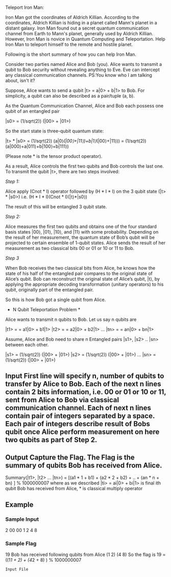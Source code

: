 Teleport Iron Man:

Iron Man got the coordinates of Aldrich Killian. According to the coordinates, Aldrich Killian is hiding in a planet called Mann's planet in a distant galaxy. Iron Man found out a secret quantum communication channel from Earth to Mann's planet, generally used by Aldrich Killian. However, Iron Man is novice in Quantum Computing and Teleportation. Help Iron Man to teleport himself to the remote and hostile planet.

Following is the short summary of how you can help Iron Man.

Consider two parties named Alice and Bob (you). Alice wants to transmit a qubit to Bob security without revealing anything to Eve. Eve can intercept any classical communication channels. PS:You know who I am talking about, isn't it?

Suppose, Alice wants to send a qubit |t> = a|0> + b|1> to Bob. For simplicity, a qubit can also be described as a pair/tuple (a, b).

As the Quantum Communication Channel, Alice and Bob each possess one qubit of an entangled pair

|s0> = (1/sqrt(2)) (|00> + |01>)

So the start state is three-qubit quantum state:

|t> * |s0> = (1/sqrt(2)) (a|0⟩*(|00⟩+|11⟩)+b|1⟩*(|00⟩+|11⟩))
= (1/sqrt(2)) (a|000⟩+a|011⟩+b|100⟩+b|111⟩)

(Please note * is the tensor product operator).

As a result, Alice controls the first two qubits and Bob controls the last one.
To transmit the qubit |t>, there are two steps involved:

*Step 1:*

Alice apply (Cnot * I) operator followed by (H * I * I) on the 3 qubit state (|t> * |s0>) i.e.
(H * I * I)(Cnot * I)(|t⟩*|s0⟩)

The result of this will be entangled 3 qubit state.

*Step 2:*

Alice measures the first two qubits and obtains one of the four standard basis states |00⟩, |01⟩, |10⟩, and |11⟩ with some probability. Depending on the result of her measurement, the quantum state of Bob’s qubit will be projected to certain ensemble of 1-qubit states. Alice sends the result of her measurement as two classical bits 00 or 01 or 10 or 11 to Bob.

*Step 3*

When Bob receives the two classical bits from Alice, he knows how the state of his half of the entangled pair compares to the original state of Alice’s qubit. Bob can reconstruct the original state of Alice’s qubit, |t⟩, by applying the appropriate decoding transformation (unitary operators) to his qubit, originally part of the entangled pair.

So this is how Bob got a single qubit from Alice.

* N Qubit Teleportation Problem *

Alice wants to transmit n qubits to Bob. Let us say n qubits are

|t1> = = a1|0> + b1|1> |t2> = = a2|0> + b2|1> ... |tn> = = an|0> + bn|1>

Assume, Alice and Bob need to share n Entangled pairs |s1>, |s2> .. |sn> between each other.

|s1> = (1/sqrt(2)) (|00> + |01>) |s2> = (1/sqrt(2)) (|00> + |01>) ... |sn> = (1/sqrt(2)) (|00> + |01>) 


## Input First line will specify n, number of qubits to transfer by Alice to Bob. Each of the next n lines contain 2 bits information, i.e. 00 or 01 or 10 or 11, sent from Alice to Bob via classical communication channel. Each of next n lines contain pair of integers separated by a space. Each pair of integers describe result of Bobs qubit once Alice perform measurement on here two qubits as part of Step 2.

## Output Capture the Flag. The Flag is the summary of qubits Bob has received from Alice.
Summary(|t1>, |t2> ... |tn>) = [(a1 * 1 + b1) + (a2 * 2 + b2) + .. + (an * n + bn) ] % 1000000007 where as we described |ti> = ai|0> + bi|1> is final ith qubit Bob has received from Alice, * is classical multiply operator

## Example 

### Sample Input
2
00
00
1 2
4 8
### Sample Flag
19
Bob has received following qubits from Alice
(1 2)
(4 8)
So the flag is 19 = ((1*1 + 2) + (4*2 + 8) ) % 1000000007

	Input File
